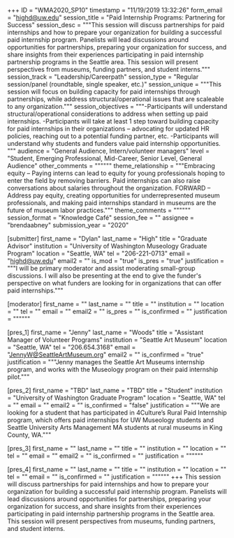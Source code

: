 +++
ID = "WMA2020_SP10"
timestamp = "11/19/2019 13:32:26"
form_email = "highd@uw.edu"
session_title = "Paid Internship Programs: Partnering for Success"
session_desc = """This session will discuss partnerships for paid internships and how to prepare your organization for building a successful paid internship program. Panelists will lead discussions around opportunities for partnerships, preparing your organization for success, and share insights from their experiences participating in paid internship partnership programs in the Seattle area. This session will present perspectives from museums, funding partners, and student interns."""
session_track = "Leadership/Careerpath"
session_type = "Regular session/panel (roundtable, single speaker, etc.)"
session_unique = """This session will focus on building capacity for paid internships through partnerships, while address structural/operational issues that are scaleable to any organization."""
session_objectives = """-Participants will understand structural/operational considerations to address when setting up paid internships.
-Participants will take at least 1 step toward building capacity for paid internships in their organizations – advocating for updated HR policies, reaching out to a potential funding partner, etc.
-Participants will understand why students and funders value paid internship opportunities. """
audience = "General Audience, Intern/volunteer managers"
level = "Student, Emerging Professional, Mid-Career, Senior Level, General Audience"
other_comments = """"""
theme_relationship = """Embracing equity – Paying interns can lead to equity for young professionals hoping to enter the field by removing barriers. Paid internships can also raise conversations about salaries throughout the organization.
FORWARD – Address pay equity, creating opportunities for underrepresented museum professionals, and making paid internships standard in museums are the future of museum labor practices."""
theme_comments = """"""
session_format = "Knowledge Café"
session_fee = ""
assignee = "brendaabney"
submission_year = "2020"

[submitter]
first_name = "Dylan"
last_name = "High"
title = "Graduate Advisor"
institution = "University of Washington Museology Graduate Program"
location = "Seattle, WA"
tel = "206-221-0713"
email = "highd@uw.edu"
email2 = ""
is_mod = "true"
is_pres = "true"
justification = """I will be primary moderator and assist moderating small-group discussions. I will also be presenting at the end to give the funder's perspective on what funders are looking for in organizations that can offer paid internships."""

[moderator]
first_name = ""
last_name = ""
title = ""
institution = ""
location = ""
tel = ""
email = ""
email2 = ""
is_pres = ""
is_confirmed = ""
justification = """"""

[pres_1]
first_name = "Jenny"
last_name = "Woods"
title = "Assistant Manager of Volunteer Programs"
institution = "Seattle Art Museum"
location = "Seattle, WA"
tel = "206.654.3168"
email = "JennyW@SeattleArtMuseum.org"
email2 = ""
is_confirmed = "true"
justification = """Jenny manages the Seattle Art Museums internship program, and works with the Museology program on their paid internship pilot."""

[pres_2]
first_name = "TBD"
last_name = "TBD"
title = "Student"
institution = "University of Washington Graduate Program"
location = "Seattle, WA"
tel = ""
email = ""
email2 = ""
is_confirmed = "false"
justification = """We are looking for a student that has participated in 4Culture’s Rural Paid Internship program, which offers paid internships for UW Museology students and Seattle University Arts Management MA students at rural museums in King County, WA."""

[pres_3]
first_name = ""
last_name = ""
title = ""
institution = ""
location = ""
tel = ""
email = ""
email2 = ""
is_confirmed = ""
justification = """"""

[pres_4]
first_name = ""
last_name = ""
title = ""
institution = ""
location = ""
tel = ""
email = ""
is_confirmed = ""
justification = """"""
+++
This session will discuss partnerships for paid internships and how to prepare your organization for building a successful paid internship program. Panelists will lead discussions around opportunities for partnerships, preparing your organization for success, and share insights from their experiences participating in paid internship partnership programs in the Seattle area. This session will present perspectives from museums, funding partners, and student interns.